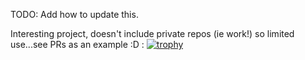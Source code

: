 TODO: Add how to update this.

Interesting project, doesn't include private repos (ie work!) so limited use...see PRs as an example :D :
[![trophy](https://github-profile-trophy.vercel.app/?username=frackham)](https://github.com/frackham/github-profile-trophy)

